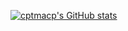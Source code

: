 [![cptmacp's GitHub stats](https://github-readme-stats.vercel.app/api?username=cptmacp)](https://github.com/cptmacp/github-readme-stats)
